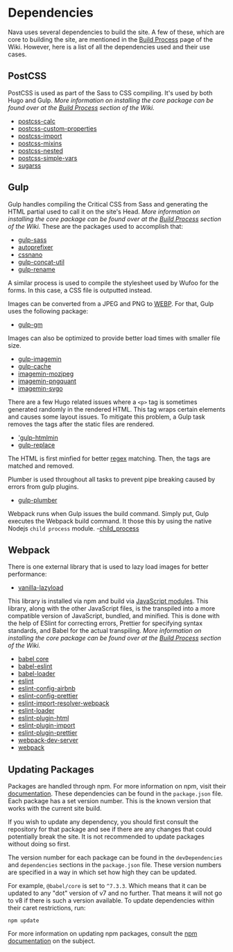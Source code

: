 # Dependencies
Nava uses several dependencies to build the site. A few of these, which are core to building the site, are mentioned in the [Build Process](https://github.com/jamesETF/ethical-frenchie/blob/master/wiki/build-process.md) page of the Wiki. However, here is a list of all the dependencies used and their use cases.

## PostCSS
PostCSS is used as part of the Sass to CSS compiling. It's used by both Hugo and Gulp. _More information on installing the core package can be found over at the [Build Process](https://github.com/jamesETF/ethical-frenchie/blob/master/wiki/build-process.md) section of the Wiki._
- [postcss-calc](https://github.com/postcss/postcss-calc)
- [postcss-custom-properties](https://github.com/postcss/postcss-custom-properties)
- [postcss-import](https://github.com/postcss/postcss-import)
- [postcss-mixins](https://github.com/postcss/postcss-mixins)
- [postcss-nested](https://github.com/postcss/postcss-nested)
- [postcss-simple-vars](https://github.com/postcss/postcss-simple-vars)
- [sugarss](https://github.com/postcss/sugarss)

## Gulp
Gulp handles compiling the Critical CSS from Sass and generating the HTML partial used to call it on the site's Head. _More information on installing the core package can be found over at the [Build Process](https://github.com/jamesETF/ethical-frenchie/blob/master/wiki/build-process.md) section of the Wiki._
These are the packages used to accomplish that:
- [gulp-sass](https://github.com/dlmanning/gulp-sass)
- [autoprefixer](https://github.com/postcss/autoprefixer)
- [cssnano](https://github.com/cssnano/cssnano)
- [gulp-concat-util](https://github.com/mgcrea/gulp-concat-util)
- [gulp-rename](https://github.com/hparra/gulp-rename)

A similar process is used to compile the stylesheet used by Wufoo for the forms. In this case, a CSS file is outputted instead.

Images can be converted from a JPEG and PNG to [WEBP](https://developers.google.com/speed/webp/). For that, Gulp uses the following package:
 - [gulp-gm](https://github.com/scalableminds/gulp-gm)

Images can also be optimized to provide better load times with smaller file size.
- [gulp-imagemin](https://github.com/sindresorhus/gulp-imagemin)
- [gulp-cache](https://github.com/jgable/gulp-cache)
- [imagemin-mozjpeg](https://github.com/imagemin/imagemin-mozjpeg)
- [imagemin-pngquant](https://github.com/imagemin/imagemin-pngquant)
- [imagemin-svgo](https://github.com/imagemin/imagemin-svgo)

There are a few Hugo related issues where a `<p>` tag is sometimes generated randomly in the rendered HTML. This tag wraps certain elements and causes some layout issues. To mitigate this problem, a Gulp task removes the tags after the static files are rendered.
- ['gulp-htmlmin](https://github.com/jonschlinkert/gulp-htmlmin)
- [gulp-replace](https://github.com/lazd/gulp-replace)

The HTML is first minfied for better [regex](https://developer.mozilla.org/en-US/docs/Web/JavaScript/Guide/Regular_Expressions) matching. Then, the tags are matched and removed.

Plumber is used throughout all tasks to prevent pipe breaking caused by errors from gulp plugins.
- [gulp-plumber](https://github.com/floatdrop/gulp-plumber)

Webpack runs when Gulp issues the build command. Simply put, Gulp executes the Webpack build command. It those this by using the native Nodejs `child process` module.
-[child_process](https://nodejs.org/api/child_process.html)

## Webpack
There is one external library that is used to lazy load images for better performance:
- [vanilla-lazyload](https://github.com/verlok/lazyload)

This library is installed via npm and build via [JavaScript modules](https://developers.google.com/web/fundamentals/primers/modules). This library, along with the other JavaScript files, is the transpiled into a more compatible version of JavaScript, bundled, and minified. This is done with the help of ESlint for correcting errors, Prettier for specifying syntax standards, and Babel for the actual transpiling. _More information on installing the core package can be found over at the [Build Process](https://github.com/jamesETF/ethical-frenchie/blob/master/wiki/build-process.md) section of the Wiki._
- [babel core](https://babeljs.io)
- [babel-eslint](https://github.com/babel/babel-eslint)
- [babel-loader](https://github.com/babel/babel-loader)
- [eslint](https://eslint.org)
- [eslint-config-airbnb](https://github.com/airbnb/javascript)
- [eslint-config-prettier](https://github.com/prettier/eslint-config-prettier)
- [eslint-import-resolver-webpack](https://github.com/benmosher/eslint-plugin-import)
- [eslint-loader](https://github.com/webpack-contrib/eslint-loader)
- [eslint-plugin-html](https://github.com/Stuk/eslint-plugin-header)
- [eslint-plugin-import](https://github.com/benmosher/eslint-plugin-import)
- [eslint-plugin-prettier](https://github.com/prettier/eslint-plugin-prettier)
- [webpack-dev-server](https://github.com/webpack/webpack-dev-server)
- [webpack](https://webpack.js.org)

## Updating Packages
Packages are handled through npm. For more information on npm, visit their [documentation](https://docs.npmjs.com/getting-started/what-is-npm). These dependencies can be found in the `package.json` file. Each package has a set version number. This is the known version that works with the current site build.

If you wish to update any dependency, you should first consult the repository for that package and see if there are any changes that could potentially break the site. It is not recommended to update packages without doing so first.

The version number for each package can be found in the `devDependencies` and `dependencies` sections in the `package.json` file. These version numbers are specified in a way in which set how high they can be updated.

For example, `@babel/core` is set to `^7.3.3`. Which means that it can be updated to any "dot" version of v7 and no further. That means it will not go to v8 if there is such a version available. To update dependencies within their caret restrictions, run:
```
npm update
```

For more information on updating npm packages, consult the [npm documentation](https://docs.npmjs.com/cli/update.html) on the subject.
